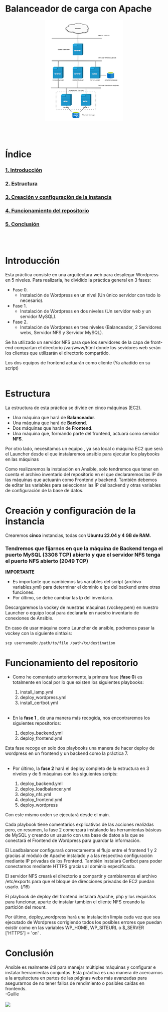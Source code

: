 # Balanceador de carga con Apache
<p align="center">
<img src="https://raw.githubusercontent.com/drain113/pictures/main/Fotos/3.png" width="250" height="320" />  
</p>
<br>   <br/>  


# Índice

### [1. Introducción](#introducción)

### [2. Estructura](#estructura)

### [3. Creación y configuración de la instancia](#creación-y-configuración-de-la-instancia)
  
### [4. Funcionamiento del repositorio](#funcionamiento-del-repositorio)

### [5. Conclusión](#conclusión)

<br>   <br/>   

# Introducción
Esta práctica consiste en una arquitectura web para desplegar Wordpress en 5 niveles.
Para realizarla, he dividido la práctica general en 3 fases:
- Fase 0.
  - Instalación de Wordpress en un nivel (Un único servidor con todo lo         necesario).
- Fase 1. 
  - Instalación de Wordpress en dos niveles (Un servidor web y un servidor MySQL).
- Fase 2. 
  - Instalación de Wordpress en tres niveles (Balanceador, 2 Servidores webs, Servidor NFS y Servidor MySQL).

Se ha utilizado un servidor NFS para que los servidores de la capa de front-end compartan el directorio /var/www/html donde los sevidores web serán los clientes que utilizarán el directorio compartido.

Los dos equipos de frontend actuarán como cliente (Ya añadido en su script)
<br>   <br/>   

# Estructura
La estructura de esta práctica se divide en cinco máquinas (EC2).  
- Una máquina que hará de **Balanceador**.  
- Una máquina que hará de **Backend**.
- Dos máquinas que harán de **Frontend**.
- Una máquina que, formando parte del frontend, actuará como servidor **NFS**.  

Por otro lado, necesitamos un equipo , ya sea local o máquina EC2 que será el Launcher desde el que instalaremos ansible para ejecutar los playbooks en las máquinas

Como realizaremos la instalación en Ansible, solo tendremos que tener en cuenta el archivo inventario del repositorio en el que declararemos las IP de las máquinas que actuarán como Frontend y backend.
También debemos de editar las variables para seleccionar las IP del backend y otras variables de configuración de la base de datos.  
# Creación y configuración de la instancia

Crearemos **cinco** instancias, todas con **Ubuntu 22.04 y 4 GB de RAM.**

### **Tendremos que fijarnos en que la máquina de Backend tenga el puerto MySQL (3306 TCP) abierto y que el servidor NFS tenga el puerto NFS abierto (2049 TCP)**

**IMPORTANTE**  
 
- Es importante que cambiemos las variables del script (archivo variables.yml) para determinar el dominio e Ips del backend entre otras funciones.
- Por último, se debe cambiar las Ip del inventario.

Descargaremos la vockey de nuestras máquinas (vockey.pem) en nuestro Launcher o equipo local para declararla en nuestro inventario de conexiones de Ansible.

En caso de usar máquina como Launcher de ansible, podremos pasar la vockey con la siguiente sintáxis:
``` shell
scp username@b:/path/to/file /path/to/destination
```


# Funcionamiento del repositorio

* Como he comentado anteriormente,la primera fase (**fase 0**) es totalmente en local por lo que existen los siguientes playbooks:  
  1. install_lamp.yml
  2. deploy_wordpress.yml
  3. install_certbot.yml
  <br>   <br/> 

* En la **fase 1** , de una manera más recogida, nos encontraremos los siguientes repositorios:  
  1.  deploy_backend.yml
  2.  deploy_frontend.yml  

Esta fase recoge en solo dos playbooks una manera de hacer deploy de wordpress en un frontend y un backend como la práctica 7.
<br>   <br/> 
* Por último, la **fase 2** hará el deploy completo de la estructura en 3 niveles y de 5 máquinas con los siguientes scripts:

  1. deploy_backend.yml
  2. deploy_loadbalancer.yml
  3. deploy_nfs.yml
  4. deploy_frontend.yml
  5. deploy_wordpress

Con este mismo orden se ejecutará desde el main.

Cada playbook tiene comentarios explicativos de las acciones realizdas pero, en resumen, la fase 2 comenzará instalando las herramientas básicas de MySQL y creando un usuario con una base de datos a la que se conectará el Frontend de Wordpress para guardar la información.  

El Loadbalancer configurará correctamente el flujo entre el frontend 1 y 2 gracias al módulo de Apache instalado y a las respectiva configuración mediante IP privadas de los Frontend.
También instalará Certbot para poder conectarnos mediante HTTPS gracias al dominio especificado.  

El servidor NFS creará el directorio a compartir y cambiaremos el archivo /etc/exports para que el bloque de direcciones privadas de EC2 puedan usarlo.  (/16)  

El playbook de deploy del frontend instalará Apache, php y los requisitos para funcionar, aparte de instalar también el cliente NFS creando la partición del mount. 

Por último, deploy_wordpress hará una instalación limpia cada vez que sea ejecutado de Wordpress corrigiendo todos los posibles errores que puedan existir como en las variables WP_HOME, WP_SITEURL o $_SERVER ['HTTPS'] = 'on' .


# Conclusión

Ansible es realmente útil para manejar múltiples máquinas y configurar e instalar herramientas conjuntas.
Esta práctica es una manera de acercarnos a la arquitectura en partes de las páginas webs más avanzadas para  asegurarnos de no tener fallos de rendimiento o posibles caídas en frontends. 
<break>   </break>  
-Guille  
<break>   </break>  
 [![](https://preview.redd.it/enr7hhg3zku81.png?auto=webp&s=fc017e6a82f91cc81ab3dd7d0388ef57bfd72c30)](https://github.com/drain113)
